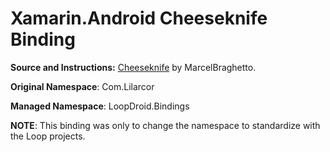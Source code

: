 # Xamarin.Android Cheeseknife Binding

**Source and Instructions:** [Cheeseknife](https://github.com/MarcelBraghetto/Cheeseknife) by MarcelBraghetto.

**Original Namespace**: Com.Lilarcor

**Managed Namespace**: LoopDroid.Bindings

**NOTE**: This binding was only to change the namespace to standardize with the Loop projects.
